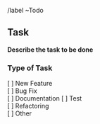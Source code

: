 /label ~Todo

## Task
**Describe the task to be done**

### Type of Task
[ ] New Feature  
[ ] Bug Fix  
[ ] Documentation
[ ] Test  
[ ] Refactoring  
[ ] Other  

